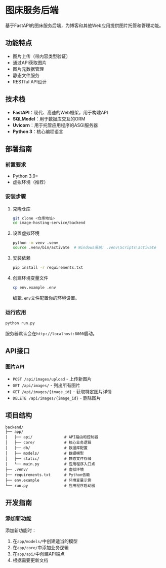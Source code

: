 # 图床服务后端

基于FastAPI的图床服务后端，为博客和其他Web应用提供图片托管和管理功能。

## 功能特点

- 图片上传（带内容类型验证）
- 通过API获取图片
- 图片元数据管理
- 静态文件服务
- RESTful API设计

## 技术栈

- **FastAPI**：现代、高速的Web框架，用于构建API
- **SQLModel**：用于数据库交互的ORM
- **Uvicorn**：用于托管应用程序的ASGI服务器
- **Python 3**：核心编程语言

## 部署指南

### 前置要求

- Python 3.9+
- 虚拟环境（推荐）

### 安装步骤

1. 克隆仓库
   ```bash
   git clone <仓库地址>
   cd image-hosting-service/backend
   ```

2. 设置虚拟环境
   ```bash
   python -m venv .venv
   source .venv/bin/activate  # Windows系统: .venv\Scripts\activate
   ```

3. 安装依赖
   ```bash
   pip install -r requirements.txt
   ```

4. 创建环境变量文件
   ```bash
   cp env.example .env
   ```
   编辑`.env`文件配置你的环境设置。

### 运行应用

```bash
python run.py
```

服务器默认会在`http://localhost:8000`启动。

## API接口

### 图片API

- `POST /api/images/upload` - 上传新图片
- `GET /api/images/` - 列出所有图片
- `GET /api/images/{image_id}` - 获取特定图片详情
- `DELETE /api/images/{image_id}` - 删除图片

## 项目结构

```
backend/
├── app/
│   ├── api/              # API路由和控制器
│   ├── core/             # 核心业务逻辑
│   ├── db/               # 数据库配置
│   ├── models/           # 数据模型
│   ├── static/           # 静态文件存储
│   └── main.py           # 应用程序入口点
├── .venv/                # 虚拟环境
├── requirements.txt      # Python依赖
├── env.example           # 环境变量示例
└── run.py                # 应用程序启动器
```

## 开发指南

### 添加新功能

添加新功能时：
1. 在`app/models/`中创建适当的模型
2. 在`app/core/`中添加业务逻辑
3. 在`app/api/`中创建API端点
4. 根据需要更新文档

